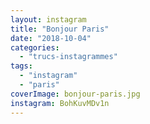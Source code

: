 ```yaml
---
layout: instagram
title: "Bonjour Paris"
date: "2018-10-04"
categories: 
  - "trucs-instagrammes"
tags: 
  - "instagram"
  - "paris"
coverImage: bonjour-paris.jpg
instagram: BohKuvMDv1n
---
```

